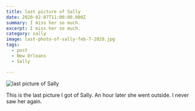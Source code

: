 ```yaml
---
title: last picture of Sally
date: 2020-02-07T11:00:00.000Z
summary: I miss her so much.
excerpt: I miss her so much.
category: sally
image: last-photo-of-sally-feb-7-2020.jpg
tags:
  - post 
  - New Orleans
  - Sally

---
```


![last picture of Sally](/static/img/sally/last-photo-of-sally-feb-7-2020.jpg "last picture of Sally")

This is the last picture I got of Sally. An hour later she went outside. I never saw her again.